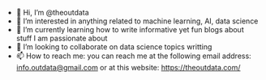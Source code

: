 - 👋 Hi, I’m @theoutdata
- 👀 I’m interested in anything related to machine learning, AI, data science
- 🌱 I’m currently learning how to write informative yet fun blogs about stuff I am passionate about
- 💞️ I’m looking to collaborate on data science topics writting
- 📫 How to reach me: you can reach me at the following email address: info.outdata@gmail.com or at this website: https://theoutdata.com/

<!---
theoutdata/theoutdata is a ✨ special ✨ repository because its `README.md` (this file) appears on your GitHub profile.
You can click the Preview link to take a look at your changes.
--->

